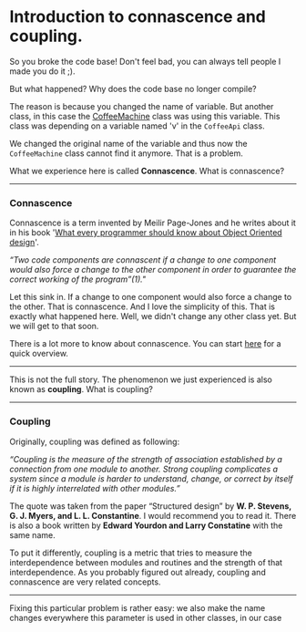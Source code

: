 # Introduction to connascence and coupling.

So you broke the code base! Don't feel bad, you can always tell people I made you do it ;). 

But what happened? Why does the code base no longer compile? 

The reason is because you changed the name of variable. But another class, in this case the 
[CoffeeMachine](src/main/java/be/aboutcoding/change/processs/CoffeeMachine.java) class was using this
variable. This class was depending on a variable named 'v' in the `CoffeeApi` class. 

We changed the original name of the variable and thus now the `CoffeeMachine` class cannot find it anymore. That is a 
problem. 

What we experience here is called **Connascence**. What is connascence? 

---
### Connascence
Connascence is a term invented by Meilir Page-Jones and he writes about it in his 
book '[What every programmer should know about Object Oriented design](https://www.amazon.com.be/-/en/Meilir-Page-Jones/dp/0932633315)'.

_“Two code components are connascent if a change to one component would also force a change to the other component in 
order to guarantee the correct working of the program”(1)."_

Let this sink in. If a change to one component would also force a change to the other. 
That is connascence. And I love the simplicity of this. That is exactly what happened here. Well, we didn't change any other class
yet. But we will get to that soon. 

There is a lot more to know about connascence. You can start [here](https://connascence.io/) for a quick overview. 

---

This is not the full story. The phenomenon we just experienced is also known as **coupling**. What is coupling? 

---
### Coupling

Originally, coupling was defined as following:

_“Coupling is the measure of the strength of association established by a connection from one module to another. Strong 
coupling complicates a system since a module is harder to understand, change, or correct by itself if it is highly 
interrelated with other modules.”_ 

The quote was taken from the paper “Structured design” by **W. P. Stevens, G. J. Myers, and L. L. Constantine**. I would 
recommend you to read it. There is also a book written by **Edward Yourdon and Larry Constatine** with the same name. 

To put it differently, coupling is a metric that tries to measure the interdependence between modules and routines 
and the strength of that interdependence. As you probably figured out already, coupling and connascence are very related
concepts. 

___






Fixing this particular problem is rather easy: we also make the name changes everywhere this parameter is used
in other classes, in our case